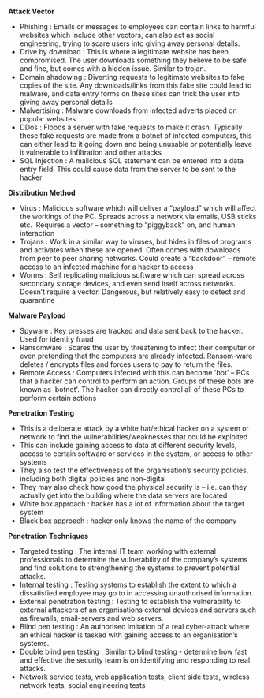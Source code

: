 **Attack Vector**
- Phishing : Emails or messages to employees can contain links to harmful websites which include other vectors, can also act as social engineering, trying to scare users into giving away personal details.
- Drive by download : This is where a legitimate website has been compromised. The user downloads something they believe to be safe and fine, but comes with a hidden issue. Similar to trojan.
- Domain shadowing : Diverting requests to legitimate websites to fake copies of the site. Any downloads/links from this fake site could lead to malware, and data entry forms on these sites can trick the user into giving away personal details
- Malvertising : Malware downloads from infected adverts placed on popular websites
- DDos : Floods a server with fake requests to make it crash. Typically these fake requests are made from a botnet of infected computers, this can either lead to it going down and being unusable or potentially leave it vulnerable to infiltration and other attacks
- SQL Injection : A malicious SQL statement can be entered into a data entry field. This could cause data from the server to be sent to the hacker

**Distribution Method**
- Virus : Malicious software which will deliver a “payload” which will affect the workings of the PC. Spreads across a network via emails, USB sticks etc.  Requires a vector – something to “piggyback” on, and human interaction
- Trojans : Work in a similar way to viruses, but hides in files of programs and activates when these are opened. Often comes with downloads from peer to peer sharing networks. Could create a “backdoor” – remote access to an infected machine for a hacker to access
- Worms : Self replicating malicious software which can spread across secondary storage devices, and even send itself across networks. Doesn’t require a vector. Dangerous, but relatively easy to detect and quarantine

**Malware Payload**
- Spyware : Key presses are tracked and data sent back to the hacker. Used for identity fraud
- Ransomware : Scares the user by threatening to infect their computer or even pretending that the computers are already infected. Ransom-ware deletes / encrypts files and forces users to pay to return the files.
- Remote Access : Computers infected with this can become 'bot' – PCs that a hacker can control to perform an action. Groups of these bots are known as 'botnet'. The hacker can directly control all of these PCs to perform certain actions

**Penetration Testing**
- This is a deliberate attack by a white hat/ethical hacker on a system or network to find the vulnerabilities/weaknesses that could be exploited 
- This can include gaining access to data at different security levels, access to certain software or services in the system, or access to other systems 
- They also test the effectiveness of the organisation’s security policies, including both digital policies and non-digital
- They may also check how good the physical security is – i.e. can they actually get into the building where the data servers are located
- White box approach : hacker has a lot of information about the target system
- Black box approach : hacker only knows the name of the company

**Penetration Techniques**
- Targeted testing : The internal IT team working with external professionals to determine the vulnerability of the company’s systems and find solutions to strengthening the systems to prevent potential attacks.
- Internal testing : Testing systems to establish the extent to which a dissatisfied employee may go to in accessing unauthorised information.
- External penetration testing : Testing to establish the vulnerability to external attackers of an organisations external devices and servers such as firewalls, email-servers and web servers.
- Blind pen testing : An authorised imitation of a real cyber-attack where an ethical hacker is tasked with gaining access to an organisation’s systems.
- Double blind pen testing : Similar to blind testing - determine how fast and effective the security team is on identifying and responding to real attacks.
- Network service tests, web application tests, client side tests, wireless network tests, social engineering tests